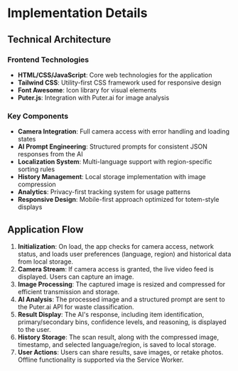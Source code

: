 # Implementation Details

## Technical Architecture

### Frontend Technologies
- **HTML/CSS/JavaScript**: Core web technologies for the application
- **Tailwind CSS**: Utility-first CSS framework used for responsive design
- **Font Awesome**: Icon library for visual elements
- **Puter.js**: Integration with Puter.ai for image analysis

### Key Components
- **Camera Integration**: Full camera access with error handling and loading states
- **AI Prompt Engineering**: Structured prompts for consistent JSON responses from the AI
- **Localization System**: Multi-language support with region-specific sorting rules
- **History Management**: Local storage implementation with image compression
- **Analytics**: Privacy-first tracking system for usage patterns
- **Responsive Design**: Mobile-first approach optimized for totem-style displays

## Application Flow

1.  **Initialization**: On load, the app checks for camera access, network status, and loads user preferences (language, region) and historical data from local storage.
2.  **Camera Stream**: If camera access is granted, the live video feed is displayed. Users can capture an image.
3.  **Image Processing**: The captured image is resized and compressed for efficient transmission and storage.
4.  **AI Analysis**: The processed image and a structured prompt are sent to the Puter.ai API for waste classification.
5.  **Result Display**: The AI's response, including item identification, primary/secondary bins, confidence levels, and reasoning, is displayed to the user.
6.  **History Storage**: The scan result, along with the compressed image, timestamp, and selected language/region, is saved to local storage.
7.  **User Actions**: Users can share results, save images, or retake photos. Offline functionality is supported via the Service Worker.